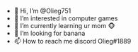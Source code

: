 - 👋 Hi, I’m @Olieg751
- 👀 I’m interested in computer games 
- 🌱 I’m currently learning ur mom 🐵
- 🍌 I’m looking for banana
- 📫 How to reach me discord Olieg#1889
